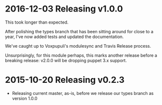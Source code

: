 # 2016-12-03 Releasing v1.0.0

This took longer than expected.

After polishing the types branch that has been sitting around for close to a
year, I've now added tests and updated the documentation.

We've caught up to Voxpupuli's modulesync and Travis Release process.

Unsurprisingly, for this module perhaps, this marks another release before a
breaking release: v2.0.0 will be dropping puppet 3.x support.

# 2015-10-20 Releasing v0.2.3

* Releasing current master, as-is, before we release our types branch as
  version 1.0.0

